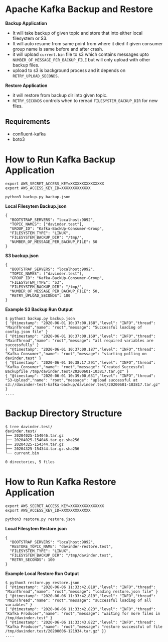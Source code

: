 # Apache Kafka Backup and Restore
**Backup Application**
* It will take backup of given topic and store that into either local filesystem or S3.
* It will auto resume from same point from where it died if given consumer group name is same before and after crash.
* it will upload `current.bin` file to s3 which contains messages upto `NUMBER_OF_MESSAGE_PER_BACKUP_FILE`
but will only upload with other backup files.
* upload to s3 is background process and it depends on `RETRY_UPLOAD_SECONDS`.

**Restore Application**
* it will restore from backup dir into given topic.
* `RETRY_SECONDS` controls when to reread `FILESYSTEM_BACKUP_DIR` for new files.

## Requirements
* confluent-kafka
* boto3

# How to Run Kafka Backup Application
```
export AWS_SECRET_ACCESS_KEY=XXXXXXXXXXXXXXX
export AWS_ACCESS_KEY_ID=XXXXXXXXXXXXX

python3 backup.py backup.json
```

**Local Filesytem Backup.json**
```
{
  "BOOTSTRAP_SERVERS": "localhost:9092",
  "TOPIC_NAMES": ["davinder.test"],
  "GROUP_ID": "Kafka-BackUp-Consumer-Group",
  "FILESYSTEM_TYPE": "LINUX",
  "FILESYSTEM_BACKUP_DIR": "/tmp/",
  "NUMBER_OF_MESSAGE_PER_BACKUP_FILE": 50
}
```

**S3 backup.json**
```
{
  "BOOTSTRAP_SERVERS": "localhost:9092",
  "TOPIC_NAMES": ["davinder.test"],
  "GROUP_ID": "Kafka-BackUp-Consumer-Group",
  "FILESYSTEM_TYPE": "S3",
  "FILESYSTEM_BACKUP_DIR": "/tmp/",
  "NUMBER_OF_MESSAGE_PER_BACKUP_FILE": 50,
  "RETRY_UPLOAD_SECONDS": 100
}
```

**Example S3 Backup Run Output**
```
$ python3 backup.py backup.json
{ "@timestamp": "2020-06-01 10:37:00,168","level": "INFO","thread": "MainThread","name": "root","message": "Successful loading of config.json file" }
{ "@timestamp": "2020-06-01 10:37:00,169","level": "INFO","thread": "MainThread","name": "root","message": "all required variables are successfully" }
{ "@timestamp": "2020-06-01 10:37:00,187","level": "INFO","thread": "Kafka Consumer","name": "root","message": "starting polling on davinder.test" }
{ "@timestamp": "2020-06-01 10:38:17,291","level": "INFO","thread": "Kafka Consumer","name": "root","message": "Created Successful Backupfile /tmp/davinder.test/20200601-103817.tar.gz" }
{ "@timestamp": "2020-06-01 10:39:00,631","level": "INFO","thread": "S3-Upload","name": "root","message": "upload successful at s3://davinder-test-kafka-backup/davinder.test/20200601-103817.tar.gz" }
....
```

# Backup Directory Structure
```
$ tree davinder.test/
davinder.test/
├── 20204025-154046.tar.gz
├── 20204025-154046.tar.gz.sha256
├── 20204325-154344.tar.gz
├── 20204325-154344.tar.gz.sha256
└── current.bin

0 directories, 5 files
```

# How to Run Kafka Restore Application
```
export AWS_SECRET_ACCESS_KEY=XXXXXXXXXXXXXXX
export AWS_ACCESS_KEY_ID=XXXXXXXXXXXXX

python3 restore.py restore.json
```

**Local Filesytem Restore.json**
```
{
  "BOOTSTRAP_SERVERS": "localhost:9092",
  "RESTORE_TOPIC_NAME": "davinder-restore.test",
  "FILESYSTEM_TYPE": "LINUX",
  "FILESYSTEM_BACKUP_DIR": "/tmp/davinder.test",
  "RETRY_SECONDS": 100
}
```

**Example Local Restore Run Output**
```
$ python3 restore.py restore.json
{ "@timestamp": "2020-06-06 11:33:42,818","level": "INFO","thread": "MainThread","name": "root","message": "loading restore.json file" }
{ "@timestamp": "2020-06-06 11:33:42,819","level": "INFO","thread": "MainThread","name": "root","message": "successful loading of all variables" }
{ "@timestamp": "2020-06-06 11:33:42,823","level": "INFO","thread": "Kafka Producer","name": "root","message": "waiting for more files in /tmp/davinder.test" }
{ "@timestamp": "2020-06-06 11:33:43,822","level": "INFO","thread": "Kafka Producer","name": "root","message": "restore successful of file /tmp/davinder.test/20200606-121934.tar.gz" }}
....
```